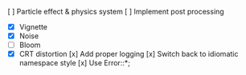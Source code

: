 [ ] Particle effect & physics system
[ ] Implement post processing
  - [x] Vignette
  - [x] Noise
  - [ ] Bloom
  - [x] CRT distortion
[x] Add proper logging
[x] Switch back to idiomatic namespace style
[x] Use Error::\*;
